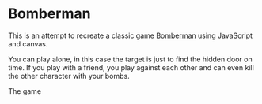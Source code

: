# Bomberman
This is an attempt to recreate a classic game [Bomberman](https://en.wikipedia.org/wiki/Bomberman) using JavaScript and canvas.

You can play alone, in this case the target is just to find the hidden door on time.
If you play with a friend, you play against each other and can even kill the other character with your bombs.

The game

